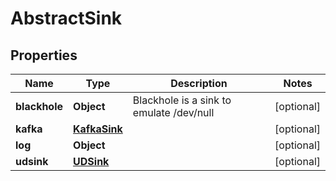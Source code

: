 

# AbstractSink


## Properties

| Name | Type | Description | Notes |
|------------ | ------------- | ------------- | -------------|
|**blackhole** | **Object** | Blackhole is a sink to emulate /dev/null |  [optional] |
|**kafka** | [**KafkaSink**](KafkaSink.md) |  |  [optional] |
|**log** | **Object** |  |  [optional] |
|**udsink** | [**UDSink**](UDSink.md) |  |  [optional] |



